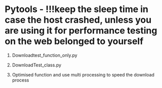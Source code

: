 # Pytools - !!!keep the sleep time in case the host crashed, unless you are using it for performance testing on the web belonged to yourself


1. Downloadtest_function_only.py

2. DownloadTest_class.py

3. Optimised function and use multi processing to speed the download process 



